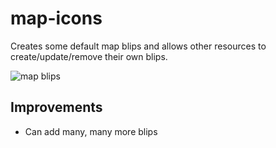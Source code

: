 # map-icons

Creates some default map blips and allows other resources to create/update/remove their own blips.

![map blips](https://user-images.githubusercontent.com/26234962/160905027-c77cf216-d03c-4495-b4f5-9a2a989feb8d.png)

## Improvements
- Can add many, many more blips
